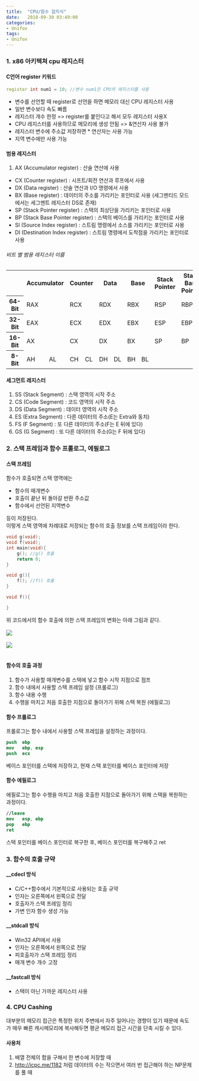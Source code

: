 ```yaml
---
title:  "CPU/함수 잡지식"
date:   2018-09-30 03:49:00
categories:
- Unifox
tags:
- Unifox
---
```


### 1.&nbsp;x86 아키텍쳐 cpu 레지스터
#### C언어 register 키워드
```cpp
register int num1 = 10; //변수 num1은 CPU의 레지스터를 사용
```
* 변수를 선언할 때 register로 선언을 하면 메모리 대신 CPU 레지스터 사용
* 일반 변수보다 속도 빠름
* 레지스터 개수 한정 => register를 붙인다고 해서 모두 레지스터 사용X
* CPU 레지스터를 사용하므로 메모리에 생성 안됨 => &연산자 사용 불가
* 레지스터 변수에 주소값 저장하면 * 연산자는 사용 가능
* 지역 변수에만 사용 가능

#### 범용 레지스터
1. AX (Accumulator register) : 산술 연산에 사용
* CX (Counter register) : 시프트/회전 연산과 루프에서 사용
* DX (Data register) : 산술 연산과 I/O 명령에서 사용
* BX (Base register) : 데이터의 주소를 가리키는 포인터로 사용 (세그멘티드 모드에서는 세그멘트 레지스터 DS로 존재)
* SP (Stack Pointer register) : 스택의 최상단을 가리키는 포인터로 사용
* BP (Stack Base Pointer register) : 스택의 베이스를 가리키는 포인터로 사용
* SI (Source Index register) : 스트림 명령에서 소스를 가리키는 포인터로 사용
* DI (Destination Index register) : 스트림 명령에서 도착점을 가리키는 포인터로 사용

###### 비트 별 범용 레지스터 이름
<table>
  <tr> <th></th> <th colspan="2">Accumulator</th> <th colspan="2">Counter</th> <th colspan="2">Data</th> <th colspan="2">Base</th> <th colspan="2">Stack Pointer</th> <th colspan="2">Stack Base Pointer</th> <th colspan="2">Source</th> <th colspan="2">Destination</th> </tr>

  <tr> <th>64-Bit</th> <td colspan="2">RAX</td> <td colspan="2">RCX</td> <td colspan="2">RDX</td> <td colspan="2">RBX</td> <td colspan="2">RSP</td> <td colspan="2">RBP</td> <td colspan="2">RSI</td> <td colspan="2">RDI</td> </tr>

  <tr> <th>32-Bit</th> <td colspan="2">EAX</td> <td colspan="2">ECX</td> <td colspan="2">EDX</td> <td colspan="2">EBX</td> <td colspan="2">ESP</td> <td colspan="2">EBP</td> <td colspan="2">ESI</td> <td colspan="2">EDI</td> </tr>

  <tr> <th>16-Bit</th> <td colspan="2">AX</td> <td colspan="2">CX</td> <td colspan="2">DX</td> <td colspan="2">BX</td> <td colspan="2">SP</td> <td colspan="2">BP</td> <td colspan="2">SI</td> <td colspan="2">DI</td> </tr>

  <tr> <th>8-Bit</th> <td>AH</td> <td>AL</td> <td>CH</td> <td>CL</td> <td>DH</td> <td>DL</td> <td>BH</td> <td>BL</td> <td colspan="2"></td> <td colspan="2"></td> <td colspan="2"></td> <td colspan="2"></td> </tr>
</table>

#### 세그먼트 레지스터
1. SS (Stack Segment) : 스택 영역의 시작 주소
2. CS (Code Segment) : 코드 영역의 시작 주소
3. DS (Data Segment) : 데이터 영역의 시작 주소
4. ES (Extra Segment) : 다른 데이터의 주소(E는 Extra와 동치)
5. FS (F Segment) : 또 다른 데이터의 주소(F는 E 뒤에 있다)
6. GS (G Segment) : 또 다른 데이터의 주소(G는 F 뒤에 있다)


### 2. 스택 프레임과 함수 프롤로그, 에필로그
#### 스택 프레임
함수가 호출되면 스택 영역에는
* 함수의 매개변수
* 호출이 끝난 뒤 돌아갈 반환 주소값
* 함수에서 선언된 지역변수

등이 저장된다.<br>
이렇게 스택 영역에 차례대로 저장되는 함수의 호출 정보를 스택 프레임이라 한다.

```cpp
void g(void);
void f(void);
int main(void){
    g(); //g() 호출
    return 0;
}

void g(){
    f(); //f() 호출
}

void f(){

}
```
위 코드에서의 함수 호출에 의한 스택 프레임의 변화는 아래 그림과 같다.<br><br>
<img src = "https://i.imgur.com/BofxviQ.png"> <br><br>
<img src = "https://i.imgur.com/3ZVvMo4.png"> <br><br>

#### 함수의 호출 과정
1. 함수가 사용할 매개변수를 스택에 넣고 함수 시작 지점으로 점프
2. 함수 내에서 사용할 스택 프레임 설정 (프롤로그)
3. 함수 내용 수행
4. 수행을 마치고 처음 호출한 지점으로 돌아가기 위해 스택 복원 (에필로그)

#### 함수 프롤로그
프롤로그는 함수 내에서 사용할 스택 프레임을 설정하는 과정이다.
```nasm
push  ebp
mov   ebp, esp
push  ecx
```
베이스 포인터를 스택에 저장하고, 현재 스택 포인터를 베이스 포인터에 저장

#### 함수 에필로그
에필로그는 함수 수행을 마치고 처음 호출한 지점으로 돌아가기 위해 스택을 복원하는 과정이다.
```nasm
//leave
mov   esp, ebp
pop   ebp
ret
```
스택 포인터를 베이스 포인터로 복구한 후, 베이스 포인터를 복구해주고 ret

### 3. 함수의 호출 규약

#### __cdecl 방식
* C/C++함수에서 기본적으로 사용되는 호출 규약
* 인자는 오른쪽에서 왼쪽으로 전달
* 호출자가 스택 프레임 정리
* 가변 인자 함수 생성 가능

#### __stdcall 방식
* Win32 API에서 사용
* 인자는 오른쪽에서 왼쪽으로 전달
* 피호출자가 스택 프레임 정리
* 매개 변수 개수 고정

#### __fastcall 방식
* 스택이 아닌 가까운 레지스터 사용

### 4. CPU Cashing
대부분의 메모리 접근은 특정한 위치 주변에서 자주 일어나는 경향이 있기 때문에 속도가 매우 빠른 캐시메모리에 복사해두면 평균 메모리 접근 시간을 단축 시킬 수 있다.

#### 사용처
1. 배열 전체의 합을 구해서 한 변수에 저장할 때
2. http://icpc.me/1182 처럼 데이터의 수는 작으면서 여러 번 접근해야 하는 NP문제를 풀 때
